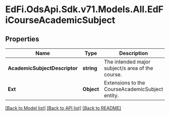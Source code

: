 # EdFi.OdsApi.Sdk.v71.Models.All.EdFiCourseAcademicSubject

## Properties

Name | Type | Description | Notes
------------ | ------------- | ------------- | -------------
**AcademicSubjectDescriptor** | **string** | The intended major subject/s area of the course. | 
**Ext** | **Object** | Extensions to the CourseAcademicSubject entity. | [optional] 

[[Back to Model list]](../../README.md#documentation-for-models) [[Back to API list]](../../README.md#documentation-for-api-endpoints) [[Back to README]](../../README.md)

